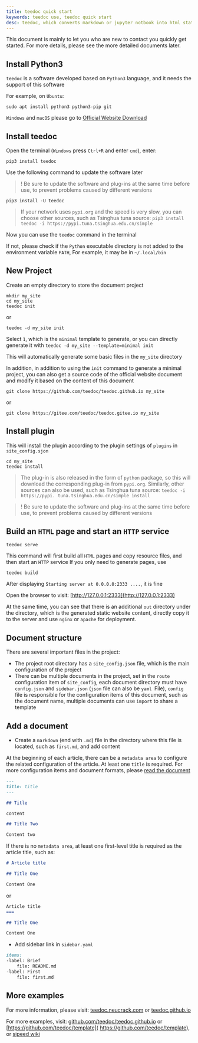 ```yaml
---
title: teedoc quick start
keywords: teedoc use, teedoc quick start
desc: teedoc, which converts markdown or jupyter notbook into html static web pages, introduces the quick and easy way to use teedoc
---
```


This document is mainly to let you who are new to contact you quickly get started. For more details, please see the more detailed documents later.

## Install Python3

`teedoc` is a software developed based on `Python3` language, and it needs the support of this software

For example, on `Ubuntu`:

```shell
sudo apt install python3 python3-pip git
```

`Windows` and `macOS` please go to [Official Website Download](https://www.python.org/downloads/)


## Install teedoc

Open the terminal (`Windows` press `Ctrl+R` and enter `cmd`), enter:

```shell
pip3 install teedoc
```

Use the following command to update the software later

>! Be sure to update the software and plug-ins at the same time before use, to prevent problems caused by different versions

```shell
pip3 install -U teedoc
```

> If your network uses `pypi.org` and the speed is very slow, you can choose other sources, such as Tsinghua tuna source: `pip3 install teedoc -i https://pypi.tuna.tsinghua.edu.cn/simple`

Now you can use the `teedoc` command in the terminal

If not, please check if the `Python` executable directory is not added to the environment variable `PATH`,
For example, it may be in `~/.local/bin`

## New Project

Create an empty directory to store the document project

```shell
mkdir my_site
cd my_site
teedoc init
```

or
```shell
teedoc -d my_site init
```

Select `1`, which is the `minimal` template to generate, or you can directly generate it with `teedoc -d my_site --template=minimal init`

This will automatically generate some basic files in the `my_site` directory


In addition, in addition to using the `init` command to generate a minimal project, you can also get a source code of the official website document and modify it based on the content of this document
```shell
git clone https://github.com/teedoc/teedoc.github.io my_site
```
or
```shell
git clone https://gitee.com/teedoc/teedoc.gitee.io my_site
```

## Install plugin

This will install the plugin according to the plugin settings of `plugins` in `site_config.sjon`

```shell
cd my_site
teedoc install
```

> The plug-in is also released in the form of `python` package, so this will download the corresponding plug-in from `pypi.org`. Similarly, other sources can also be used, such as Tsinghua tuna source: `teedoc -i https://pypi. tuna.tsinghua.edu.cn/simple install`

>! Be sure to update the software and plug-ins at the same time before use, to prevent problems caused by different versions

## Build an `HTML` page and start an `HTTP` service

```shell
teedoc serve
```

This command will first build all `HTML` pages and copy resource files, and then start an `HTTP` service
If you only need to generate pages, use

```shell
teedoc build
```


After displaying `Starting server at 0.0.0.0:2333 ....`, it is fine

Open the browser to visit: [http://127.0.0.1:2333](http://127.0.0.1:2333)


At the same time, you can see that there is an additional `out` directory under the directory, which is the generated static website content, directly copy it to the server and use `nginx` or `apache` for deployment.


## Document structure

There are several important files in the project:
* The project root directory has a `site_config.json` file, which is the main configuration of the project
* There can be multiple documents in the project, set in the `route` configuration item of `site_config`, each document directory must have `config.json` and `sidebar.json` (`json` file can also be `yaml `File), `config` file is responsible for the configuration items of this document, such as the document name, multiple documents can use `import` to share a template

## Add a document

* Create a `markdown` (end with `.md`) file in the directory where this file is located, such as `first.md`, and add content

At the beginning of each article, there can be a `metadata area` to configure the related configuration of the article. At least one `title` is required. For more configuration items and document formats, please [read the document](../syntax/syntax_markdown.md)

```markdown
---
title: title
---

## Title

content

## Title Two

Content two
```

If there is no `metadata area`, at least one first-level title is required as the article title, such as:
```markdown
# Article title

## Title One

Content One
```
or
```markdown
Article title
===

## Title One

Content One
```

* Add sidebar link in `sidebar.yaml`

```markdown
items:
-label: Brief
    file: README.md
-label: First
    file: first.md
```

## More examples

For more information, please visit: [teedoc.neucrack.com](https://teedoc.neucrack.com/) or [teedoc.github.io](https://teedoc.github.io/)

For more examples, visit: [github.com/teedoc/teedoc.github.io](https://github.com/teedoc/teedoc.github.io) or [https://github.com/teedoc/template]( https://github.com/teedoc/template), or [sipeed wiki](https://github.com/sipeed/sipeed_wiki)


